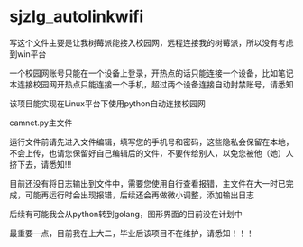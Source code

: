 # sjzlg_autolinkwifi
写这个文件主要是让我树莓派能接入校园网，远程连接我的树莓派，所以没有考虑到win平台

一个校园网账号只能在一个设备上登录，开热点的话只能连接一个设备，比如笔记本连接校园网开热点只能连接一个手机，超过两个设备连接自动封禁账号，请悉知

该项目能实现在Linux平台下使用python自动连接校园网

camnet.py主文件

运行文件前请先进入文件编辑，填写您的手机号和密码，这些隐私会保留在本地，不会上传，也请您保留好自己编辑后的文件，不要传给别人，以免您被他（她）人挤下去，请悉知!!!

目前还没有将日志输出到文件中，需要您使用自行查看报错，主文件在大一时已完成，可能再运行时会出现报错，后续还会再做微小调整，添加输出日志

后续有可能我会从python转到golang，图形界面的目前没在计划中

最重要一点，目前我在上大二，毕业后该项目不在维护，请悉知！！！
